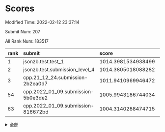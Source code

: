 # Scores

Modified Time: 2022-02-12 23:37:14

Submit Num: 207

All Rank Num: 183517

| rank |               submit               |       score        |       sigma        | pk_num |
| :--- | :--------------------------------- | :----------------- | :----------------- | :----- |
| 1    | jsonzb.test.test_1                 | 1014.3981534938499 | 0.8400221039029055 | 3552   |
| 2    | jsonzb.test.submission_level_4     | 1014.3805018088282 | 0.8095565983803631 | 3540   |
| 3    | cpp.21_12_24.submission-2b2ea0d7   | 1011.9410969946472 | 0.7976812114955903 | 3544   |
| 54   | cpp.2022_01_09.submission-5b0e3de2 | 1005.9943186744034 | 0.7257328462162936 | 3546   |
| 63   | cpp.2022_01_09.submission-816672bd | 1004.3140288474715 | 0.7162995573337085 | 3544   |


<details>
<summary>全部</summary>

| rank |                 submit                 |       score        |       sigma        | pk_num |
| :--- | :------------------------------------- | :----------------- | :----------------- | :----- |
| 1    | jsonzb.test.test_1                     | 1014.3981534938499 | 0.8400221039029055 | 3552   |
| 2    | jsonzb.test.submission_level_4         | 1014.3805018088282 | 0.8095565983803631 | 3540   |
| 3    | cpp.21_12_24.submission-2b2ea0d7       | 1011.9410969946472 | 0.7976812114955903 | 3544   |
| 4    | gobigger.level_3.submission_level_3_38 | 1011.417799993763  | 0.775660165160089  | 3546   |
| 5    | gobigger.level_3.submission_level_3_21 | 1011.2914750233203 | 0.7494882230673745 | 3543   |
| 6    | gobigger.level_3.submission_level_3_28 | 1011.1768043794016 | 0.7605178335508187 | 3545   |
| 7    | gobigger.level_3.submission_level_3_46 | 1011.152541390539  | 0.7580260502535284 | 3546   |
| 8    | gobigger.level_3.submission_level_3_1  | 1011.0703807126836 | 0.7734641635212173 | 3547   |
| 9    | gobigger.level_3.submission_level_3_2  | 1010.9566206198909 | 0.7785563739988028 | 3545   |
| 10   | gobigger.level_3.submission_level_3_42 | 1010.8545103727165 | 0.7536986631846649 | 3546   |
| 11   | gobigger.level_3.submission_level_3_13 | 1010.7754237340246 | 0.7740210354683956 | 3545   |
| 12   | gobigger.level_3.submission_level_3_34 | 1010.7419971306812 | 0.7668323590978117 | 3546   |
| 13   | gobigger.level_3.submission_level_3_29 | 1010.731091005055  | 0.7555898555809012 | 3547   |
| 14   | gobigger.level_3.submission_level_3_37 | 1010.6677696314171 | 0.7700140724544914 | 3545   |
| 15   | gobigger.level_3.submission_level_3_40 | 1010.5223029603159 | 0.7708603473027156 | 3543   |
| 16   | gobigger.level_3.submission_level_3_22 | 1010.4445928346128 | 0.7742928451488101 | 3550   |
| 17   | gobigger.level_3.submission_level_3_6  | 1010.4014069734985 | 0.7566038308127474 | 3547   |
| 18   | gobigger.level_3.submission_level_3_9  | 1010.3283746951306 | 0.7550274288131648 | 3541   |
| 19   | gobigger.level_3.submission_level_3_49 | 1010.2931787084806 | 0.7714846758727418 | 3551   |
| 20   | gobigger.level_3.submission_level_3_41 | 1010.2798135998768 | 0.7748211442836971 | 3547   |
| 21   | gobigger.level_3.submission_level_3_16 | 1010.2585203531545 | 0.7530159665336652 | 3548   |
| 22   | gobigger.level_3.submission_level_3_32 | 1010.2275673817788 | 0.7745728693712695 | 3551   |
| 23   | gobigger.level_3.submission_level_3_3  | 1010.2008625554563 | 0.7700268399214976 | 3546   |
| 24   | gobigger.level_3.submission_level_3_36 | 1010.1619879059822 | 0.7498562999429169 | 3549   |
| 25   | gobigger.level_3.submission_level_3_7  | 1010.1286793996775 | 0.764246111352277  | 3552   |
| 26   | gobigger.level_3.submission_level_3_24 | 1010.0332756149602 | 0.7524212786185351 | 3546   |
| 27   | gobigger.level_3.submission_level_3_30 | 1010.019233073839  | 0.7417178863604844 | 3551   |
| 28   | gobigger.level_3.submission_level_3_26 | 1010.0188406512153 | 0.7564518340058016 | 3549   |
| 29   | gobigger.level_3.submission_level_3_10 | 1010.010476653548  | 0.7690169792844604 | 3547   |
| 30   | gobigger.level_3.submission_level_3_35 | 1009.991730427009  | 0.7562857865348175 | 3548   |
| 31   | gobigger.level_3.submission_level_3_12 | 1009.9883372878575 | 0.7578544433471529 | 3545   |
| 32   | gobigger.level_3.submission_level_3_14 | 1009.9298376274127 | 0.7370641397808473 | 3546   |
| 33   | gobigger.level_3.submission_level_3_27 | 1009.8064675887475 | 0.7516914688635333 | 3544   |
| 34   | gobigger.level_3.submission_level_3_11 | 1009.7864446133702 | 0.7666956130799131 | 3547   |
| 35   | gobigger.level_3.submission_level_3_44 | 1009.743123518535  | 0.7347068056517381 | 3550   |
| 36   | gobigger.level_3.submission_level_3_0  | 1009.7051936557957 | 0.7499181070386185 | 3547   |
| 37   | gobigger.level_3.submission_level_3_19 | 1009.6663089556254 | 0.7393036643436405 | 3546   |
| 38   | gobigger.level_3.submission_level_3_5  | 1009.5869113990033 | 0.7905865862891438 | 3544   |
| 39   | gobigger.level_3.submission_level_3_20 | 1009.5864961087715 | 0.751464765486166  | 3547   |
| 40   | gobigger.level_3.submission_level_3_4  | 1009.5644289345324 | 0.7285371907787861 | 3546   |
| 41   | gobigger.level_3.submission_level_3_8  | 1009.4823303440306 | 0.7476662878363626 | 3546   |
| 42   | gobigger.level_3.submission_level_3_48 | 1009.3861540977883 | 0.7342980438587493 | 3550   |
| 43   | gobigger.level_3.submission_level_3_18 | 1009.3495708434647 | 0.7403723368973653 | 3549   |
| 44   | gobigger.level_3.submission_level_3_43 | 1009.2648358471356 | 0.7353118999253213 | 3543   |
| 45   | gobigger.level_3.submission_level_3_23 | 1009.1374010590363 | 0.7441312486546873 | 3546   |
| 46   | gobigger.level_3.submission_level_3_17 | 1009.0660123483166 | 0.7424357187975422 | 3550   |
| 47   | gobigger.level_3.submission_level_3_45 | 1008.9095911231591 | 0.7488153744165069 | 3550   |
| 48   | gobigger.level_3.submission_level_3_25 | 1008.82520743926   | 0.7391273790993962 | 3545   |
| 49   | gobigger.level_3.submission_level_3_39 | 1008.8213434574091 | 0.758943777551083  | 3549   |
| 50   | gobigger.level_3.submission_level_3_47 | 1008.7857188415625 | 0.7470485112682498 | 3543   |
| 51   | gobigger.level_3.submission_level_3_33 | 1008.6746773324305 | 0.7615611973349902 | 3540   |
| 52   | gobigger.level_3.submission_level_3_31 | 1008.6575042838834 | 0.7430568531681879 | 3545   |
| 53   | gobigger.level_3.submission_level_3_15 | 1008.1593945890564 | 0.7476464371498084 | 3546   |
| 54   | cpp.2022_01_09.submission-5b0e3de2     | 1005.9943186744034 | 0.7257328462162936 | 3546   |
| 55   | gobigger.level_1.submission_level_1_43 | 1005.2967438703157 | 0.7312056856270932 | 3545   |
| 56   | gobigger.level_1.submission_level_1_6  | 1004.5101224281608 | 0.7202543025673628 | 3552   |
| 57   | gobigger.level_1.submission_level_1_15 | 1004.5072116937719 | 0.7243931989438069 | 3548   |
| 58   | gobigger.level_1.submission_level_1_36 | 1004.4800277022708 | 0.720781479717397  | 3547   |
| 59   | gobigger.level_1.submission_level_1_21 | 1004.3891323209559 | 0.7230041516214025 | 3548   |
| 60   | gobigger.level_1.submission_level_1_44 | 1004.3592472351017 | 0.7166853994194721 | 3544   |
| 61   | gobigger.level_1.submission_level_1_3  | 1004.3448310493224 | 0.7160025856235044 | 3549   |
| 62   | gobigger.level_1.submission_level_1_45 | 1004.3400351350232 | 0.7272635095295331 | 3544   |
| 63   | cpp.2022_01_09.submission-816672bd     | 1004.3140288474715 | 0.7162995573337085 | 3544   |
| 64   | gobigger.level_1.submission_level_1_28 | 1004.1964432471761 | 0.7235547950747644 | 3546   |
| 65   | gobigger.level_1.submission_level_1_37 | 1004.150689055409  | 0.7202343337024699 | 3546   |
| 66   | gobigger.level_1.submission_level_1_39 | 1003.9984355072667 | 0.7120390814280423 | 3547   |
| 67   | gobigger.level_1.submission_level_1_16 | 1003.9791990244964 | 0.7259612455062818 | 3547   |
| 68   | gobigger.level_1.submission_level_1_41 | 1003.9574503288595 | 0.7263408493673086 | 3542   |
| 69   | gobigger.level_1.submission_level_1_27 | 1003.8529277475237 | 0.7142495479054597 | 3550   |
| 70   | gobigger.level_1.submission_level_1_18 | 1003.8131505838497 | 0.7139304392400176 | 3547   |
| 71   | gobigger.level_1.submission_level_1_26 | 1003.7413596640081 | 0.7207436655819733 | 3546   |
| 72   | gobigger.level_1.submission_level_1_22 | 1003.6921185580504 | 0.730143979559317  | 3544   |
| 73   | gobigger.level_1.submission_level_1_25 | 1003.6683266213814 | 0.7089766659463813 | 3547   |
| 74   | gobigger.level_1.submission_level_1_20 | 1003.6540168994023 | 0.711267243554693  | 3549   |
| 75   | gobigger.level_1.submission_level_1_48 | 1003.6288576914424 | 0.7230835307958409 | 3544   |
| 76   | gobigger.level_1.submission_level_1_5  | 1003.5296364602557 | 0.7062328347645398 | 3548   |
| 77   | gobigger.level_1.submission_level_1_13 | 1003.5161671725166 | 0.7232070745490977 | 3548   |
| 78   | gobigger.level_1.submission_level_1_30 | 1003.4033159338135 | 0.7312317957918183 | 3545   |
| 79   | gobigger.level_1.submission_level_1_47 | 1003.330384693413  | 0.7113606154038695 | 3545   |
| 80   | gobigger.level_1.submission_level_1_23 | 1003.3141342769942 | 0.7143798966926592 | 3543   |
| 81   | gobigger.level_1.submission_level_1_32 | 1003.2433441665133 | 0.7214390459975607 | 3550   |
| 82   | gobigger.level_1.submission_level_1_14 | 1003.230224180787  | 0.7097563662419405 | 3549   |
| 83   | gobigger.level_1.submission_level_1_49 | 1003.1968961206163 | 0.7154089288502758 | 3548   |
| 84   | gobigger.level_1.submission_level_1_9  | 1003.1622542257121 | 0.721477614021047  | 3540   |
| 85   | gobigger.level_1.submission_level_1_12 | 1003.1524150487103 | 0.7099365802627581 | 3548   |
| 86   | gobigger.level_1.submission_level_1_24 | 1003.1340802307324 | 0.7251913741853574 | 3548   |
| 87   | gobigger.level_1.submission_level_1_40 | 1003.1144266091686 | 0.7061155649131343 | 3549   |
| 88   | gobigger.level_1.submission_level_1_10 | 1003.0891131339162 | 0.7161982593027534 | 3549   |
| 89   | gobigger.level_1.submission_level_1_38 | 1003.0778440078664 | 0.7189797874657655 | 3542   |
| 90   | gobigger.level_1.submission_level_1_34 | 1002.9989725580765 | 0.7107144024231662 | 3547   |
| 91   | gobigger.level_1.submission_level_1_2  | 1002.9858854883701 | 0.7129912724718477 | 3544   |
| 92   | gobigger.level_1.submission_level_1_42 | 1002.8611201366301 | 0.7218983742247886 | 3544   |
| 93   | gobigger.level_1.submission_level_1_0  | 1002.8154425365476 | 0.7193842271766658 | 3548   |
| 94   | gobigger.level_1.submission_level_1_33 | 1002.7109287011139 | 0.7135401616244593 | 3543   |
| 95   | gobigger.level_1.submission_level_1_7  | 1002.6536415406177 | 0.7206394327007912 | 3547   |
| 96   | gobigger.level_1.submission_level_1_31 | 1002.4649875355285 | 0.7204544547588102 | 3543   |
| 97   | gobigger.level_1.submission_level_1_8  | 1002.4383174306721 | 0.7132134980630702 | 3548   |
| 98   | gobigger.level_1.submission_level_1_11 | 1002.3081816926021 | 0.7204509165319141 | 3546   |
| 99   | gobigger.level_1.submission_level_1_17 | 1002.2385244774157 | 0.7073776578853493 | 3545   |
| 100  | gobigger.level_1.submission_level_1_46 | 1001.9944842556947 | 0.7182819999310129 | 3548   |
| 101  | gobigger.level_1.submission_level_1_1  | 1001.871984258571  | 0.7248656212702363 | 3543   |
| 102  | gobigger.level_1.submission_level_1_19 | 1001.8205650891479 | 0.7124683846545288 | 3547   |
| 103  | gobigger.level_1.submission_level_1_35 | 1001.6396362227101 | 0.706695694024172  | 3542   |
| 104  | gobigger.level_1.submission_level_1_29 | 1001.5740961907454 | 0.7026738982688484 | 3544   |
| 105  | gobigger.level_1.submission_level_1_4  | 1001.3176412815203 | 0.7042009868553939 | 3549   |
| 106  | gobigger.random.submission_random_39   | 997.4164982487458  | 0.7069213971198767 | 3546   |
| 107  | gobigger.random.submission_random_30   | 997.0912961164506  | 0.7232269466288624 | 3539   |
| 108  | gobigger.random.submission_random_18   | 996.9217373161929  | 0.7095607625372733 | 3544   |
| 109  | gobigger.random.submission_random_0    | 996.8190077931126  | 0.7064027488173119 | 3547   |
| 110  | gobigger.random.submission_random_6    | 996.7521006199376  | 0.7057672967682901 | 3548   |
| 111  | gobigger.random.submission_random_2    | 996.6746933552209  | 0.7144440614406034 | 3544   |
| 112  | gobigger.random.submission_random_45   | 996.6659953167398  | 0.7096959068134494 | 3551   |
| 113  | gobigger.random.submission_random_21   | 996.6273932748655  | 0.7150958365901231 | 3543   |
| 114  | gobigger.random.submission_random_37   | 996.586066051999   | 0.7141085805933512 | 3548   |
| 115  | gobigger.random.submission_random_44   | 996.4048113919455  | 0.7105522294257933 | 3542   |
| 116  | gobigger.random.submission_random_16   | 996.3778604819006  | 0.7105581848256459 | 3545   |
| 117  | gobigger.random.submission_random_38   | 996.3693936322593  | 0.7184041636414041 | 3544   |
| 118  | gobigger.random.submission_random_36   | 996.3543169250801  | 0.7058229697073016 | 3544   |
| 119  | gobigger.random.submission_random_34   | 996.2895932187755  | 0.7153539763849363 | 3551   |
| 120  | gobigger.random.submission_random_49   | 996.2893501982662  | 0.723047436114534  | 3549   |
| 121  | gobigger.random.submission_random_20   | 996.2663598850248  | 0.7049268765651218 | 3543   |
| 122  | gobigger.random.submission_random_12   | 996.2620271389718  | 0.7137172203521105 | 3544   |
| 123  | gobigger.random.submission_random_27   | 996.2589197554362  | 0.7157691064955661 | 3545   |
| 124  | gobigger.random.submission_random_47   | 996.0794498910129  | 0.7163339799505122 | 3551   |
| 125  | gobigger.random.submission_random_13   | 996.0752827634585  | 0.703932999783718  | 3550   |
| 126  | gobigger.random.submission_random_31   | 996.0681679211285  | 0.7188902526262998 | 3546   |
| 127  | gobigger.random.submission_random_8    | 996.0346819047408  | 0.7183102016468893 | 3547   |
| 128  | gobigger.random.submission_random_9    | 995.9933527176678  | 0.7175954258704067 | 3545   |
| 129  | gobigger.random.submission_random_15   | 995.9839646577685  | 0.7114131359337907 | 3546   |
| 130  | gobigger.random.submission_random_35   | 995.9829785403585  | 0.7125833906661246 | 3544   |
| 131  | gobigger.random.submission_random_43   | 995.9124947742869  | 0.7122134812328145 | 3545   |
| 132  | gobigger.random.submission_random_42   | 995.900576549786   | 0.7204832655080606 | 3550   |
| 133  | gobigger.random.submission_random_26   | 995.8982081280058  | 0.7034556753866366 | 3547   |
| 134  | gobigger.random.submission_random_3    | 995.827307444068   | 0.6959556195217419 | 3543   |
| 135  | gobigger.random.submission_random_41   | 995.7570486285455  | 0.7258628926367028 | 3546   |
| 136  | gobigger.random.submission_random_1    | 995.7065702792368  | 0.7156902795765807 | 3546   |
| 137  | gobigger.random.submission_random_46   | 995.6889319432031  | 0.7208627423082589 | 3545   |
| 138  | gobigger.random.submission_random_7    | 995.6198423831347  | 0.7174142767814718 | 3549   |
| 139  | gobigger.random.submission_random_28   | 995.4981340679324  | 0.71480484095101   | 3544   |
| 140  | gobigger.random.submission_random_33   | 995.4549272045107  | 0.7051002445631369 | 3545   |
| 141  | gobigger.random.submission_random_32   | 995.4115530074151  | 0.7175576051622808 | 3542   |
| 142  | gobigger.random.submission_random_4    | 995.4107647263062  | 0.7064144816036634 | 3551   |
| 143  | gobigger.random.submission_random_25   | 995.2220934537252  | 0.7200673078498661 | 3546   |
| 144  | gobigger.random.submission_random_24   | 995.1815861480519  | 0.7204395200632169 | 3543   |
| 145  | gobigger.random.submission_random_40   | 995.1618693918937  | 0.6981450016422427 | 3549   |
| 146  | gobigger.random.submission_random_48   | 995.0896586569083  | 0.7077815039545018 | 3544   |
| 147  | gobigger.random.submission_random_14   | 995.0767172436967  | 0.717818989494603  | 3547   |
| 148  | gobigger.random.submission_random_5    | 995.0022928856705  | 0.708180124556176  | 3542   |
| 149  | gobigger.random.submission_random_22   | 994.9653976302154  | 0.7060043200923016 | 3547   |
| 150  | gobigger.random.submission_random_10   | 994.8902294107432  | 0.7036353060907934 | 3544   |
| 151  | gobigger.random.submission_random_19   | 994.8607934033674  | 0.7196915679416056 | 3547   |
| 152  | gobigger.random.submission_random_23   | 994.7966533967287  | 0.7111281270079002 | 3544   |
| 153  | gobigger.level_2.submission_level_2_43 | 994.4891567806728  | 0.7271198329936823 | 3545   |
| 154  | gobigger.random.submission_random_29   | 994.4390003113699  | 0.7123850722247521 | 3545   |
| 155  | gobigger.random.submission_random_11   | 994.3858628088702  | 0.7179425275435246 | 3548   |
| 156  | gobigger.level_2.submission_level_2_27 | 994.2825531506909  | 0.7349867386125464 | 3548   |
| 157  | gobigger.random.submission_random_17   | 994.2620130421368  | 0.713900958650179  | 3545   |
| 158  | gobigger.level_2.submission_level_2_5  | 993.8081072353922  | 0.730547920232886  | 3549   |
| 159  | gobigger.level_2.submission_level_2_1  | 993.8048715545492  | 0.7374340417317301 | 3549   |
| 160  | gobigger.level_2.submission_level_2_34 | 993.593768063875   | 0.7365609064896995 | 3549   |
| 161  | gobigger.level_2.submission_level_2_38 | 993.5134966492549  | 0.7224868857407598 | 3547   |
| 162  | gobigger.level_2.submission_level_2_0  | 993.0744866620088  | 0.7284735993234032 | 3546   |
| 163  | gobigger.level_2.submission_level_2_14 | 992.9119712483116  | 0.736950442152558  | 3543   |
| 164  | gobigger.level_2.submission_level_2_47 | 992.9011638633469  | 0.7389103667639292 | 3544   |
| 165  | gobigger.level_2.submission_level_2_37 | 992.8274829638045  | 0.7525341270171125 | 3547   |
| 166  | gobigger.level_2.submission_level_2_23 | 992.7614032287145  | 0.7465589662089397 | 3548   |
| 167  | gobigger.level_2.submission_level_2_31 | 992.6510681068623  | 0.7470496732292039 | 3547   |
| 168  | gobigger.level_2.submission_level_2_46 | 992.6111878327355  | 0.7412529417868844 | 3548   |
| 169  | gobigger.level_2.submission_level_2_12 | 992.5608488239923  | 0.7345355792027031 | 3549   |
| 170  | gobigger.level_2.submission_level_2_42 | 992.4790093030781  | 0.7396096947542763 | 3546   |
| 171  | gobigger.level_2.submission_level_2_6  | 992.4753744556284  | 0.7253010370816402 | 3547   |
| 172  | gobigger.level_2.submission_level_2_11 | 992.4500701534786  | 0.7341014035313994 | 3547   |
| 173  | gobigger.level_2.submission_level_2_45 | 992.378309849197   | 0.7359721118008673 | 3547   |
| 174  | gobigger.level_2.submission_level_2_9  | 992.3408718800174  | 0.7426865058233661 | 3541   |
| 175  | gobigger.level_2.submission_level_2_28 | 992.2875169609252  | 0.7429080953429354 | 3548   |
| 176  | gobigger.level_2.submission_level_2_35 | 992.2670960475207  | 0.7338803139799227 | 3545   |
| 177  | gobigger.level_2.submission_level_2_21 | 992.2516280850296  | 0.7406096828928422 | 3541   |
| 178  | gobigger.level_2.submission_level_2_17 | 992.2308057777411  | 0.7361040772515469 | 3543   |
| 179  | gobigger.level_2.submission_level_2_7  | 992.1799305312171  | 0.7458771233674224 | 3545   |
| 180  | gobigger.level_2.submission_level_2_49 | 992.109823710663   | 0.7435360999928551 | 3551   |
| 181  | gobigger.level_2.submission_level_2_24 | 992.0821977722361  | 0.7445403568857122 | 3543   |
| 182  | gobigger.level_2.submission_level_2_40 | 992.0647722447125  | 0.7375498104393476 | 3547   |
| 183  | gobigger.level_2.submission_level_2_20 | 991.8957311217717  | 0.726677469380781  | 3545   |
| 184  | gobigger.level_2.submission_level_2_2  | 991.8910346888404  | 0.7487130186163035 | 3547   |
| 185  | gobigger.level_2.submission_level_2_32 | 991.7913838580378  | 0.7286107428750783 | 3547   |
| 186  | gobigger.level_2.submission_level_2_19 | 991.7419748675152  | 0.7419566752480223 | 3541   |
| 187  | gobigger.level_2.submission_level_2_30 | 991.7121162651426  | 0.7438638055377766 | 3548   |
| 188  | gobigger.level_2.submission_level_2_15 | 991.6844655776597  | 0.7510919433373935 | 3544   |
| 189  | gobigger.level_2.submission_level_2_4  | 991.6086618017647  | 0.7588005953279521 | 3546   |
| 190  | gobigger.level_2.submission_level_2_26 | 991.564790119622   | 0.7483026777494624 | 3546   |
| 191  | gobigger.level_2.submission_level_2_10 | 991.5158273559088  | 0.7555399131581535 | 3548   |
| 192  | gobigger.level_2.submission_level_2_18 | 991.4865418921569  | 0.7450008365573539 | 3550   |
| 193  | gobigger.level_2.submission_level_2_36 | 991.4477433348169  | 0.7605329868734705 | 3547   |
| 194  | gobigger.level_2.submission_level_2_39 | 991.446180728986   | 0.7474712832695366 | 3552   |
| 195  | gobigger.level_2.submission_level_2_22 | 991.427882126615   | 0.7494616066970305 | 3543   |
| 196  | gobigger.level_2.submission_level_2_33 | 991.2100067846213  | 0.7678783929957486 | 3549   |
| 197  | gobigger.level_2.submission_level_2_13 | 991.0680976471768  | 0.7707367953518776 | 3545   |
| 198  | gobigger.level_2.submission_level_2_16 | 991.002918723868   | 0.749380414178199  | 3543   |
| 199  | gobigger.level_2.submission_level_2_8  | 990.942670732584   | 0.7609749907582729 | 3552   |
| 200  | gobigger.level_2.submission_level_2_25 | 990.8328502706781  | 0.7689249178822837 | 3545   |
| 201  | gobigger.level_2.submission_level_2_48 | 990.708907928898   | 0.7496821849280052 | 3543   |
| 202  | gobigger.level_2.submission_level_2_41 | 990.4877483008318  | 0.7575963629793037 | 3546   |
| 203  | gobigger.level_2.submission_level_2_29 | 990.4339069721692  | 0.785976248277018  | 3549   |
| 204  | gobigger.level_2.submission_level_2_44 | 990.0840780908513  | 0.7644657726303764 | 3551   |
| 205  | gobigger.level_2.submission_level_2_3  | 989.8249680590645  | 0.7968119833047473 | 3547   |
| 206  | gobigger.none.submission_none_1        | 979.4875746076059  | 1.1899896267544314 | 3548   |
| 207  | gobigger.none.submission_none_0        | 974.8374414456717  | 1.4297408220067942 | 3540   |

</details>